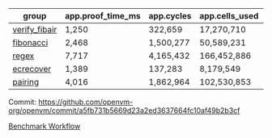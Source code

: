 | group | app.proof_time_ms | app.cycles | app.cells_used | leaf.proof_time_ms | leaf.cycles | leaf.cells_used |
| -- | -- | -- | -- | -- | -- | -- |
| [verify_fibair](https://github.com/openvm-org/openvm/blob/benchmark-results/benchmarks-pr/1873/verify_fibair-a5fb731b5669d23a2ed3637664fc10af49b2b3cf.md) | 1,250 |  322,659 |  17,270,710 |- | - | - |
| [fibonacci](https://github.com/openvm-org/openvm/blob/benchmark-results/benchmarks-pr/1873/fibonacci-a5fb731b5669d23a2ed3637664fc10af49b2b3cf.md) | 2,468 |  1,500,277 |  50,589,231 |- | - | - |
| [regex](https://github.com/openvm-org/openvm/blob/benchmark-results/benchmarks-pr/1873/regex-a5fb731b5669d23a2ed3637664fc10af49b2b3cf.md) | 7,717 |  4,165,432 |  166,452,886 |- | - | - |
| [ecrecover](https://github.com/openvm-org/openvm/blob/benchmark-results/benchmarks-pr/1873/ecrecover-a5fb731b5669d23a2ed3637664fc10af49b2b3cf.md) | 1,389 |  137,283 |  8,179,549 |- | - | - |
| [pairing](https://github.com/openvm-org/openvm/blob/benchmark-results/benchmarks-pr/1873/pairing-a5fb731b5669d23a2ed3637664fc10af49b2b3cf.md) | 4,016 |  1,862,964 |  102,530,853 |- | - | - |


Commit: https://github.com/openvm-org/openvm/commit/a5fb731b5669d23a2ed3637664fc10af49b2b3cf

[Benchmark Workflow](https://github.com/openvm-org/openvm/actions/runs/16310891884)
